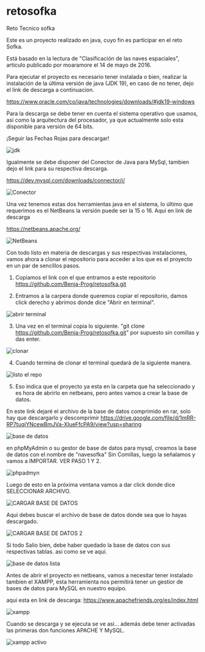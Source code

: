 # retosofka
Reto Tecnico sofka

Este es un proyecto realizado en java, cuyo fin es participar en el reto Sofka.

Está basado en la lectura de "Clasificación de las naves espaciales", articulo publicado por moaramore el 14 de mayo de 2016.

Para ejecutar el proyecto es necesario tener instalada o bien, realizar la instalación de la última versión de java (JDK 19), en caso de no tener, dejo el link de descarga a continuacion.

https://www.oracle.com/co/java/technologies/downloads/#jdk19-windows

Para la descarga se debe tener en cuenta el sistema operativo que usamos, asi como la arquitectura del procesador, ya que actualmente solo esta disponible para versión de 64 bits.

¡Seguir las Fechas Rojas para descargar!

![jdk](https://user-images.githubusercontent.com/69724829/217045570-f46e5744-41bb-42de-8362-0bb09be1fbf7.jpg)


Igualmente se debe disponer del Conector de Java para MySql, tambien dejo el link para su respectiva descarga.

https://dev.mysql.com/downloads/connector/j/

![Conector](https://user-images.githubusercontent.com/69724829/217045724-f197702b-3635-428d-a236-e3884fae6fc7.jpg)

Una vez tenemos estas dos herramientas java en el sistema, lo último que requerimos es el NetBeans la versión puede ser la 15 o 16.
Aqui en link de descarga

https://netbeans.apache.org/

![NetBeans](https://user-images.githubusercontent.com/69724829/217047609-5ea656c7-0434-498a-be69-651b1e605b57.jpg)

Con todo listo en materia de descargas y sus respectivas instalaciones, vamos ahora a clonar el repositorio para acceder a los que es el proyecto en un par de sencillos pasos.

1. Copiamos el link con el que entramos a este repositorio https://github.com/Benja-Prog/retosofka.git

2. Entramos a la carpera donde queremos copiar el repositorio, damos click derecho y abrimos donde dice "Abrir en terminal".

![abrir terminal](https://user-images.githubusercontent.com/69724829/217053876-3375ed76-b2c3-4f53-b03a-69b87d7adc5c.jpg)

3. Una vez en el terminal copia lo siguiente. "git clone https://github.com/Benja-Prog/retosofka.git" por supuesto sin comillas y das enter.

![clonar](https://user-images.githubusercontent.com/69724829/217055778-25fa1cd6-8082-46f9-b71f-3f92bf0c49b2.jpg)

4. Cuando termina de clonar el terminal quedará de la siguiente manera.

![listo el repo](https://user-images.githubusercontent.com/69724829/217056410-d11c51d3-1531-4996-ba11-ae1da3f48319.jpg)

5. Eso indica que el proyecto ya esta en la carpeta que ha seleccionado y es hora de abrirlo en netbeans, pero antes vamos a crear la base de datos.

En este link dejaré el archivo de la base de datos comprimido en rar, solo hay que descargarlo y descomprimir
https://drive.google.com/file/d/1mRR-RP7tuqiYNcewBmJVa-XIueFfcPA9/view?usp=sharing

![base de datos](https://user-images.githubusercontent.com/69724829/217058215-00530b00-58df-4e5a-a0df-e3245f1365e6.jpg)


en phpMyAdmin o su gestor de base de datos para mysql, creamos la base de datos con el nombre de "navesofka" Sin Comillas, luego la señalamos y vamos a IMPORTAR.
VER PASO 1 Y 2.

![phpadmyn](https://user-images.githubusercontent.com/69724829/217060142-99b5dc38-96db-4534-9380-7540cb6bb8e5.jpg)

Luego de esto en la próxima ventana vamos a dar click donde dice SELECCIONAR ARCHIVO.

![CARGAR BASE DE DATOS](https://user-images.githubusercontent.com/69724829/217060981-a4984f7e-32bd-4659-b115-33166aa8cbe7.jpg)

Aqui debes buscar el archivo de base de datos donde sea que lo hayas descargado.

![CARGAR BASE DE DATOS 2](https://user-images.githubusercontent.com/69724829/217061993-658e35f9-bf82-4270-b761-0e665d04be0d.jpg)

Si todo Salio bien, debe haber quedado la base de datos con sus respectivas tablas. asi como se ve aqui.

![base de datos lista](https://user-images.githubusercontent.com/69724829/217062592-2effed7c-297d-458d-b6f2-ec9f5370a8e3.jpg)

Antes de abrir el proyecto en netbeans, vamos a necesitar tener instalado tambien el XAMPP, esta herramienta nos permitirá tener un gestior de bases de datos para MySQL en nuestro equipo.

aqui esta en link de descarga: https://www.apachefriends.org/es/index.html 

![xampp](https://user-images.githubusercontent.com/69724829/217063826-72e130ac-b362-4949-9984-1c99e6624177.jpg)

Cuando se descarga y se ejecuta se ve asi... además debe tener activadas las primeras don funciones APACHE Y MySQL.

![xampp activo](https://user-images.githubusercontent.com/69724829/217065086-7770c33b-29dc-4965-a820-d1f421e68502.jpg)





